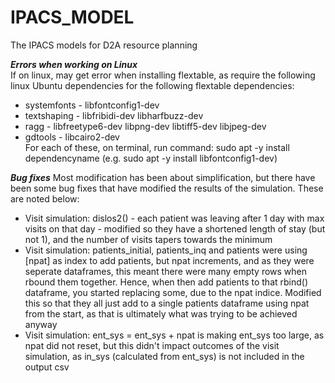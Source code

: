 # IPACS_MODEL
The IPACS models for D2A resource planning  

***Errors when working on Linux***  
If on linux, may get error when installing flextable, as require the following linux Ubuntu dependencies for the following flextable dependencies:  
* systemfonts - libfontconfig1-dev  
* textshaping - libfribidi-dev libharfbuzz-dev  
* ragg - libfreetype6-dev libpng-dev libtiff5-dev libjpeg-dev  
* gdtools - libcairo2-dev  
For each of these, on terminal, run command: sudo apt -y install dependencyname (e.g. sudo apt -y install libfontconfig1-dev)

***Bug fixes***
Most modification has been about simplification, but there have been some bug fixes that have modified the results of the simulation. These are noted below:  
* Visit simulation: dislos2() - each patient was leaving after 1 day with max visits on that day - modified so they have a shortened length of stay (but not 1), and the number of visits tapers towards the minimum  
* Visit simulation: patients_initial, patients_inq and patients were using [npat] as index to add patients, but npat increments, and as they were seperate dataframes, this meant there were many empty rows when rbound them together. Hence, when then add patients to that rbind() dataframe, you started replacing some, due to the npat indice. Modified this so that they all just add to a single patients dataframe using npat from the start, as that is ultimately what was trying to be achieved anyway  
* Visit simulation: ent_sys = ent_sys + npat is making ent_sys too large, as npat did not reset, but this didn't impact outcomes of the visit simulation, as in_sys (calculated from ent_sys) is not included in the output csv  